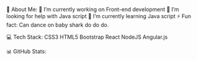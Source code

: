 💫 About Me:
🔭 I’m currently working on Front-end development
🤝 I’m looking for help with Java script
🌱 I’m currently learning Java script
⚡ Fun fact: Can dance on baby shark do do do.

💻 Tech Stack:
CSS3 HTML5 Bootstrap React NodeJS Angular.js

📊 GitHub Stats:







